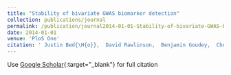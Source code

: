 ```yaml
---
title: "Stability of bivariate GWAS biomarker detection"
collection: publications/journal
permalink: /publication/journal2014-01-01-Stability-of-bivariate-GWAS-biomarker-detection
date: 2014-01-01
venue: 'PloS One'
citation: ' Justin Bed{\H{o}},  David Rawlinson,  Benjamin Goudey,  Cheng Ong, &quot;Stability of bivariate GWAS biomarker detection.&quot; PloS One, 2014.'
---
```

Use [Google Scholar](https://scholar.google.com/scholar?q=Stability+of+bivariate+GWAS+biomarker+detection){:target="_blank"} for full citation